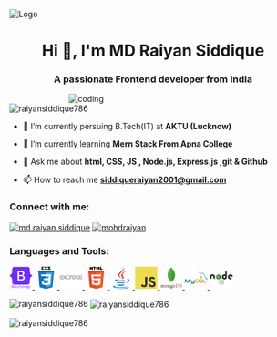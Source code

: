 ![Logo](<img width="1088" height="960" alt="github logo" src="https://github.com/user-attachments/assets/6ab40d8b-44b9-4a30-b602-dbb000c8e771" />
)
<h1 align="center">Hi 👋, I'm MD Raiyan Siddique</h1>

<h3 align="center">A passionate Frontend developer from India</h3>
<img alt="coding" align="right" width="400" src = "https://as2.ftcdn.net/v2/jpg/15/17/92/87/1000_F_1517928722_VT34jb4GVUIHuGdKzWpl7DEKlcj38SjF.jpg"/>

<p align="left"> <img src="https://komarev.com/ghpvc/?username=raiyansiddique786&label=Profile%20views&color=0e75b6&style=flat" alt="raiyansiddique786" /> </p>

- 🔭 I’m currently persuing B.Tech(IT) at **AKTU (Lucknow)**

- 🌱 I’m currently learning **Mern Stack From Apna College**

- 💬 Ask me about **html, CSS, JS , Node.js, Express.js ,git & Github**

- 📫 How to reach me **siddiqueraiyan2001@gmail.com**

<h3 align="left">Connect with me:</h3>
<p align="left">
<a href="https://linkedin.com/in/md raiyan siddique" target="blank"><img align="center" src="https://raw.githubusercontent.com/rahuldkjain/github-profile-readme-generator/master/src/images/icons/Social/linked-in-alt.svg" alt="md raiyan siddique" height="30" width="40" /></a>
<a href="https://www.leetcode.com/mohdraiyan" target="blank"><img align="center" src="https://raw.githubusercontent.com/rahuldkjain/github-profile-readme-generator/master/src/images/icons/Social/leet-code.svg" alt="mohdraiyan" height="30" width="40" /></a>
</p>

<h3 align="left">Languages and Tools:</h3>
<p align="left"> <a href="https://getbootstrap.com" target="_blank" rel="noreferrer"> <img src="https://raw.githubusercontent.com/devicons/devicon/master/icons/bootstrap/bootstrap-plain-wordmark.svg" alt="bootstrap" width="40" height="40"/> </a> <a href="https://www.w3schools.com/css/" target="_blank" rel="noreferrer"> <img src="https://raw.githubusercontent.com/devicons/devicon/master/icons/css3/css3-original-wordmark.svg" alt="css3" width="40" height="40"/> </a> <a href="https://expressjs.com" target="_blank" rel="noreferrer"> <img src="https://raw.githubusercontent.com/devicons/devicon/master/icons/express/express-original-wordmark.svg" alt="express" width="40" height="40"/> </a> <a href="https://www.w3.org/html/" target="_blank" rel="noreferrer"> <img src="https://raw.githubusercontent.com/devicons/devicon/master/icons/html5/html5-original-wordmark.svg" alt="html5" width="40" height="40"/> </a> <a href="https://www.java.com" target="_blank" rel="noreferrer"> <img src="https://raw.githubusercontent.com/devicons/devicon/master/icons/java/java-original.svg" alt="java" width="40" height="40"/> </a> <a href="https://developer.mozilla.org/en-US/docs/Web/JavaScript" target="_blank" rel="noreferrer"> <img src="https://raw.githubusercontent.com/devicons/devicon/master/icons/javascript/javascript-original.svg" alt="javascript" width="40" height="40"/> </a> <a href="https://www.mongodb.com/" target="_blank" rel="noreferrer"> <img src="https://raw.githubusercontent.com/devicons/devicon/master/icons/mongodb/mongodb-original-wordmark.svg" alt="mongodb" width="40" height="40"/> </a> <a href="https://www.mysql.com/" target="_blank" rel="noreferrer"> <img src="https://raw.githubusercontent.com/devicons/devicon/master/icons/mysql/mysql-original-wordmark.svg" alt="mysql" width="40" height="40"/> </a> <a href="https://nodejs.org" target="_blank" rel="noreferrer"> <img src="https://raw.githubusercontent.com/devicons/devicon/master/icons/nodejs/nodejs-original-wordmark.svg" alt="nodejs" width="40" height="40"/> </a> </p>

<p><img align="left" src="https://github-readme-stats.vercel.app/api/top-langs?username=raiyansiddique786&show_icons=true&locale=en&layout=compact" alt="raiyansiddique786" /></p>

<p>&nbsp;<img align="center" src="https://github-readme-stats.vercel.app/api?username=raiyansiddique786&show_icons=true&locale=en" alt="raiyansiddique786" /></p>

<p><img align="center" src="https://github-readme-streak-stats.herokuapp.com/?user=raiyansiddique786&" alt="raiyansiddique786" /></p>



